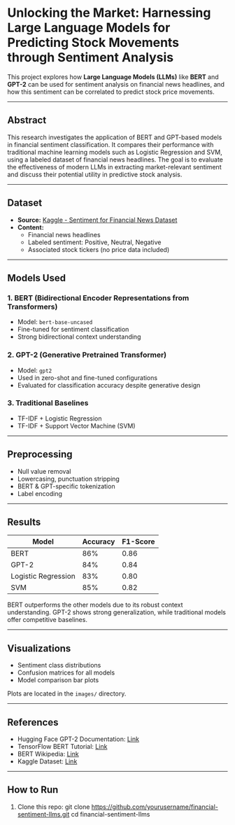 # Unlocking the Market: Harnessing Large Language Models for Predicting Stock Movements through Sentiment Analysis

This project explores how **Large Language Models (LLMs)** like **BERT** and **GPT-2** can be used for sentiment analysis on financial news headlines, and how this sentiment can be correlated to predict stock price movements.

---

##  Abstract

This research investigates the application of BERT and GPT-based models in financial sentiment classification. It compares their performance with traditional machine learning models such as Logistic Regression and SVM, using a labeled dataset of financial news headlines. The goal is to evaluate the effectiveness of modern LLMs in extracting market-relevant sentiment and discuss their potential utility in predictive stock analysis.

---

##  Dataset

- **Source:** [Kaggle - Sentiment for Financial News Dataset](https://www.kaggle.com/datasets/waseemalastal/sentiment-for-financial-news-dataset)
- **Content:**
  - Financial news headlines
  - Labeled sentiment: Positive, Neutral, Negative
  - Associated stock tickers (no price data included)

---

##  Models Used

### 1. BERT (Bidirectional Encoder Representations from Transformers)
- Model: `bert-base-uncased`
- Fine-tuned for sentiment classification
- Strong bidirectional context understanding

### 2. GPT-2 (Generative Pretrained Transformer)
- Model: `gpt2`
- Used in zero-shot and fine-tuned configurations
- Evaluated for classification accuracy despite generative design

### 3. Traditional Baselines
- TF-IDF + Logistic Regression
- TF-IDF + Support Vector Machine (SVM)

---

##  Preprocessing

- Null value removal
- Lowercasing, punctuation stripping
- BERT & GPT-specific tokenization
- Label encoding

---

## Results

| Model                | Accuracy | F1-Score |
|---------------------|----------|----------|
| BERT                | 86%      | 0.86     |
| GPT-2               | 84%      | 0.84     |
| Logistic Regression | 83%      | 0.80     |
| SVM                 | 85%      | 0.82     |

BERT outperforms the other models due to its robust context understanding. GPT-2 shows strong generalization, while traditional models offer competitive baselines.

---

## Visualizations

- Sentiment class distributions
- Confusion matrices for all models
- Model comparison bar plots

Plots are located in the `images/` directory.

---

## References

- Hugging Face GPT-2 Documentation: [Link](https://huggingface.co/docs/transformers/en/model_doc/gpt2)
- TensorFlow BERT Tutorial: [Link](https://www.tensorflow.org/text/tutorials/classify_text_with_bert)
- BERT Wikipedia: [Link](https://en.wikipedia.org/wiki/BERT_(language_model))
- Kaggle Dataset: [Link](https://www.kaggle.com/datasets/waseemalastal/sentiment-for-financial-news-dataset)

---

## How to Run

1. Clone this repo:
   git clone https://github.com/yourusername/financial-sentiment-llms.git
   cd financial-sentiment-llms

